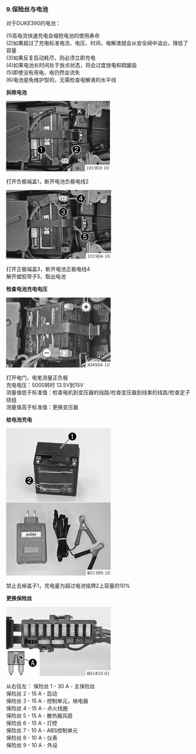 ### 9.保险丝与电池 ###

对于DUKE390的电池：

(1)高电流快速充电会缩短电池的使用寿命<br/>
(2)如果超过了充电标准电流、电压、时间，电解液就会从安全阀中溢出，降低了容量<br/>
(3)如果反复启动耗尽，则必须立即充电<br/>
(4)如果电池长时间处于放点状态，将会过度放电和硫酸盐<br/>
(5)即使没有用电，电仍然会流失<br/>
(6)电池是免维护型的，无需检查电解液的水平线

**拆除电池**

![](assets/1/20170807-40eb2d26.png)  

打开负极端盖1，断开电池负极电线2

![](assets/1/20170807-f13354e7.png)  

打开正极端盖3，断开电池正极电线4<br/>
解开塑胶带子5，取出电池

**检查电池充电电压**

![](assets/1/20170807-b1676326.png)  

打开电门，电笔测量正负极<br/>
充电电压：5000转时 13.5V到15V<br/>
测量值低于标准值：检查电机到变压器的线路/检查变压器到线束的线路/检查定子绕组<br/>
测量值高于标准值：更换变压器

**给电池充电**

![](assets/1/20170808-8dadf361.png)  

禁止去掉盖子1，充电量为超过电池铭牌2上容量的10%

**更换保险丝**

![](assets/1/20170808-bc442f1f.png)  

从右往左：
保险丝 1 - 30 A - 主保险丝<br/>
保险丝 2 - 15 A - 启动<br/>
保险丝 3 - 15 A - 控制单元，继电器<br/>
保险丝 4 - 15 A - 点火线圈<br/>
保险丝 5 - 15 A - 散热器风扇<br/>
保险丝 6 - 15 A - 灯控<br/>
保险丝 7 - 10 A - ABS控制单元<br/>
保险丝 8 - 10 A - 仪表<br/>
保险丝 9 - 10 A - 外设
